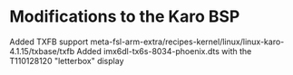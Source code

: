 # Modifications to the Karo BSP

Added TXFB support meta-fsl-arm-extra/recipes-kernel/linux/linux-karo-4.1.15/txbase/txfb
Added imx6dl-tx6s-8034-phoenix.dts with the T110128120 "letterbox" display
